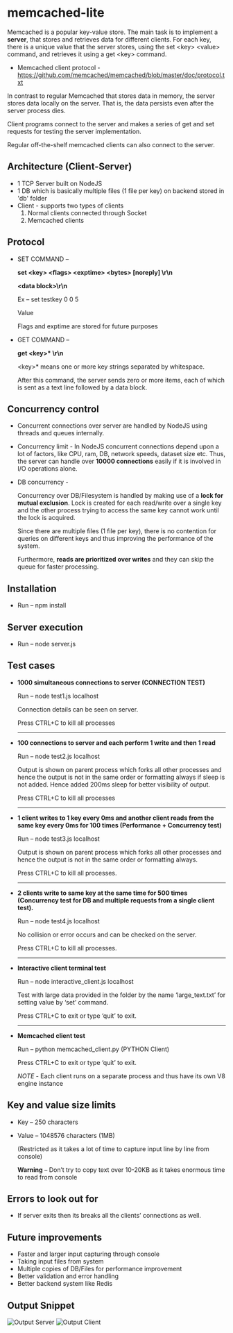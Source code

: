 # memcached-lite
 Memcached is a popular key-value store. The main task is to implement a **server**, that stores and retrieves data for different clients. For each key, there is a unique value that the server stores, using the set \<key\> \<value\> command, and retrieves it using a get \<key\> command.

- Memcached client protocol - https://github.com/memcached/memcached/blob/master/doc/protocol.txt

In contrast to regular Memcached that stores data in memory, the server stores data locally on the server. That is, the data persists even after the server process dies.

Client programs connect to the server and makes a series of get and set requests for testing the server implementation.

Regular off-the-shelf memcached clients can also connect to the server.

## Architecture (Client-Server)
 - 1 TCP Server built on NodeJS
 - 1 DB which is basically multiple files (1 file per key) on backend stored in 'db' folder
 - Client - supports two types of clients
   1. Normal clients connected through Socket
   2. Memcached clients

## Protocol
- SET COMMAND –
 
  **set \<key\> \<flags\> \<exptime\> \<bytes\> [noreply] \r\n**
 
  **\<data block\>\r\n**
 
  Ex – 
  set testkey 0 0 5
 
  Value
  
  Flags and exptime are stored for future purposes
  
 - GET COMMAND –
   
   **get \<key\>\* \r\n**
   
   \<key\>* means one or more key strings separated by whitespace.
 
   After this command, the server sends zero or more items, each of which is sent as a text line followed by a data block.


## Concurrency control
- Concurrent connections over server are handled by NodeJS using threads and queues internally.

- Concurrency limit - In NodeJS concurrent connections depend upon a lot of factors, like CPU, ram, DB, network speeds, dataset size etc. Thus, the server can handle over **10000 connections** easily if it is involved in I/O operations alone.

- DB concurrency -
  
  Concurrency over DB/Filesystem is handled by making use of a **lock for mutual exclusion**. Lock is created for each read/write over a single key and the other process trying to access the same key cannot work until the lock is acquired.

  Since there are multiple files (1 file per key), there is no contention for queries on different keys and thus improving the performance of the system.

  Furthermore, **reads are prioritized over writes** and they can skip the queue for faster processing.  

## Installation
- Run – npm install


## Server execution
- Run – node server.js


## Test cases
- **1000 simultaneous connections to server (CONNECTION TEST)**
  
    Run – node test1.js localhost

    Connection details can be seen on server. 
    
    Press CTRL+C to kill all processes
    
    ----
    
    
- **100 connections to server and each perform 1 write and then 1 read**

    Run – node test2.js localhost

    Output is shown on parent process which forks all other processes and hence the output is not in the same order or formatting always if sleep is not added. Hence added 200ms sleep for better visibility of output. 
    
    Press CTRL+C to kill all processes

    ----
    
    
- **1 client writes to 1 key every 0ms and another client reads from the same key every 0ms for 100 times (Performance + Concurrency test)**

    Run – node test3.js localhost

    Output is shown on parent process which forks all other processes and hence the output is not in the same order or formatting always. 
    
    Press CTRL+C to kill all processes.

    ----


- **2 clients write to same key at the same time for 500 times (Concurrency test for DB and multiple requests from a single client test).**

    Run – node test4.js localhost

    No collision or error occurs and can be checked on the server.

    Press CTRL+C to kill all processes.

    ----
    
    
- **Interactive client terminal test**

    Run – node interactive_client.js localhost

    Test with large data provided in the folder by the name ‘large_text.txt’ for setting value by ‘set’ command. 
    
    Press CTRL+C to exit or type ‘quit’ to exit.

    ----
    
    
- **Memcached client test**

    Run – python memcached_client.py (PYTHON Client)

    Press CTRL+C to exit or type ‘quit’ to exit.

  _NOTE_ - Each client runs on a separate process and thus have its own V8 engine instance
    
    
## Key and value size limits
- Key – 250 characters

- Value – 1048576 characters (1MB)

  (Restricted as it takes a lot of time to capture input line by line from console)

  **Warning** – Don’t try to copy text over 10-20KB as it takes enormous time to read from console


## Errors to look out for
- If server exits then its breaks all the clients’ connections as well.


## Future improvements
- Faster and larger input capturing through console
- Taking input files from system
- Multiple copies of DB/Files for performance improvement
- Better validation and error handling
- Better backend system like Redis


## Output Snippet

<img src="https://github.com/amolsangar/memcached-lite-asangar/blob/master/images/img1.jpg" alt='Output Server'> <img src="https://github.com/amolsangar/memcached-lite-asangar/blob/master/images/img2.jpg" alt='Output Client'>
